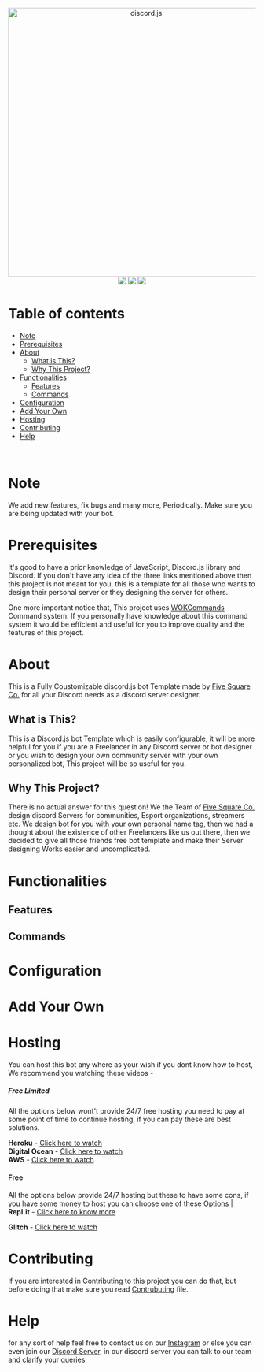 <!-- Contents -->
<div align="center">
<br />
<img src="https://discord.js.org/static/logo.svg" width="546" alt="discord.js" />
<br />
<img  src="https://img.shields.io/github/stars/FiveSquareCo/discord-bot-template?style=for-the-badge">
<img src="https://img.shields.io/github/forks/FiveSquareCo/discord-bot-template?label=uses%2Fcontrubutions&style=for-the-badge">
<img src="https://img.shields.io/github/license/FiveSquareCo/discord-bot-template?style=for-the-badge">
</div>

# Table of contents

- [Note](#note)
- [Prerequisites](#prerequisites)
- [About](#About)
  - [What is This?](#What-is-this?)
  - [Why This Project?](#Why-This-Project)
- [Functionalities](#Functionalities)
  - [Features](#Features)
  - [Commands](#Commands)
- [Configuration](#Configuration)
- [Add Your Own](#add-your-own)
- [Hosting](#Hosting)
- [Contributing](#Contributing)
- [Help](#Help)

<!-- About -->
<br />

# Note

We add new features, fix bugs and many more, Periodically. Make sure you are being updated with your bot.

# Prerequisites

It's good to have a prior knowledge of JavaScript, Discord.js library and Discord. If you don't have any idea of the three links mentioned above then this project is not meant for you, this is a template for all those who wants to design their personal server or they designing the server for others.

One more important notice that, This project uses [WOKCommands](https://www.npmjs.com/package/wokcommands) Command system. If you personally have knowledge about this command system it would be efficient and useful for you to improve quality and the features of this project.

# About

This is a Fully Coustomizable discord.js bot Template made by [Five Square Co.](https://github.com/FiveSquareCo) for all your Discord needs as a discord server designer.

## What is This?

This is a Discord.js bot Template which is easily configurable, it will be more helpful for you if you are a Freelancer in any Discord server or bot designer or you wish to design your own community server with your own personalized bot, This project will be so useful for you.

## Why This Project?

There is no actual answer for this question! We the Team of [Five Square Co.](https://github.com/FiveSquareCo) design discord Servers for communities, Esport organizations, streamers etc. We design bot for you with your own personal name tag, then we had a thought about the existence of other Freelancers like us out there, then we decided to give all those friends free bot template and make their Server designing Works easier and uncomplicated.

# Functionalities

## Features

## Commands

# Configuration

# Add Your Own

# Hosting

You can host this bot any where as your wish if you dont know how to host, We recommend you watching these videos -

##### Free Limited

All the options below wont't provide 24/7 free hosting you need to pay at some point of time to continue hosting, if you can pay these are best solutions.

**Heroku** - [Click here to watch](https://youtu.be/OFearuMjI4s) <br />
**Digital Ocean** - [Click here to watch](https://youtu.be/lskn1Xr-q8E) <br />
**AWS** - [Click here to watch](https://youtu.be/bAnmI4mwGcs) <br/>

#### Free

All the options below provide 24/7 hosting but these to have some cons, if you have some money to host you can choose one of these [Options](#free-limited)
|
**Repl.it** - [Click here to know more](https://repl.it/talk/learn/Hosting-discordjs-bots-on-replit-Works-for-both-discordjs-and-Eris/11027)

**Glitch** - [Click here to watch](https://www.youtube.com/watch?v=uv0hcWw7jdA)

# Contributing

If you are interested in Contributing to this project you can do that, but before doing that make sure you read [Contrubuting](https://github.com/FiveSquareCo/discord-bot-template/blob/main/CONTRUBUTING.md) file.

# Help

for any sort of help feel free to contact us on our [Instagram](https://www.instagram.com/fivesquarein/) or else you can even join our [Discord Server](https://discord.gg/jtZCbaAZvV), in our discord server you can talk to our team and clarify your queries
